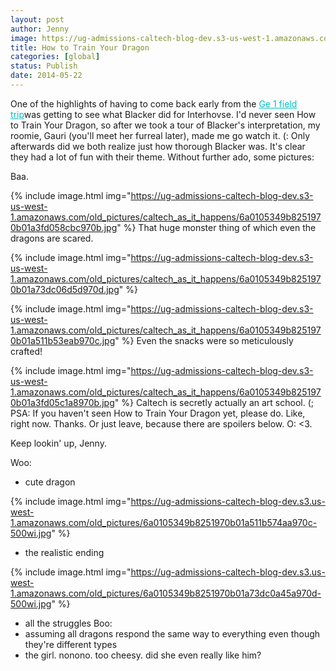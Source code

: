 ```yaml
---
layout: post
author: Jenny
image: https://ug-admissions-caltech-blog-dev.s3-us-west-1.amazonaws.com/old_pictures/caltech_as_it_happens/6a0105349b8251970b01a73dc06d34970d.jpg
title: How to Train Your Dragon
categories: [global]
status: Publish
date: 2014-05-22
---
```


One of the highlights of having to come back early from the <a href="https://caltech.typepad.com/caltech_as_it_happens/2014/04/geology-rocks.html" style="color: #00bfbf;" target="_blank">Ge 1 field trip</a>was getting to see what Blacker did for Interhovse. I'd never seen How to Train Your Dragon, so after we took a tour of Blacker's interpretation, my roomie, Gauri (you'll meet her furreal later), made me go watch it. (:
Only afterwards did we both realize just how thorough Blacker was. It's clear they had a lot of fun with their theme. Without further ado, some pictures:

Baa.


{% include image.html img="https://ug-admissions-caltech-blog-dev.s3-us-west-1.amazonaws.com/old_pictures/caltech_as_it_happens/6a0105349b8251970b01a3fd058cbc970b.jpg" %}
That huge monster thing of which even the dragons are scared.


{% include image.html img="https://ug-admissions-caltech-blog-dev.s3-us-west-1.amazonaws.com/old_pictures/caltech_as_it_happens/6a0105349b8251970b01a73dc06d5d970d.jpg" %}

{% include image.html img="https://ug-admissions-caltech-blog-dev.s3-us-west-1.amazonaws.com/old_pictures/caltech_as_it_happens/6a0105349b8251970b01a511b53eab970c.jpg" %}
Even the snacks were so meticulously crafted!


{% include image.html img="https://ug-admissions-caltech-blog-dev.s3-us-west-1.amazonaws.com/old_pictures/caltech_as_it_happens/6a0105349b8251970b01a3fd05c1a8970b.jpg" %}
Caltech is secretly actually an art school. (;
PSA: If you haven't seen How to Train Your Dragon yet, please do. Like, right now. Thanks. Or just leave, because there are spoilers below. O:
&lt;3.

Keep lookin' up,
Jenny.

Woo:
- cute dragon


{% include image.html img="https://ug-admissions-caltech-blog-dev.s3.us-west-1.amazonaws.com/old_pictures/6a0105349b8251970b01a511b574aa970c-500wi.jpg" %}
- the realistic ending


{% include image.html img="https://ug-admissions-caltech-blog-dev.s3.us-west-1.amazonaws.com/old_pictures/6a0105349b8251970b01a73dc0a45a970d-500wi.jpg" %}
- all the struggles
Boo:
- assuming all dragons respond the same way to everything even though they're different types
- the girl. nonono. too cheesy. did she even really like him?

